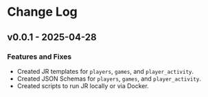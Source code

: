# Change Log

## v0.0.1 - 2025-04-28

### Features and Fixes

- Created JR templates for `players`, `games`, and `player_activity`.
- Created JSON Schemas for `players`, `games`, and `player_activity`.
- Created scripts to run JR locally or via Docker.
